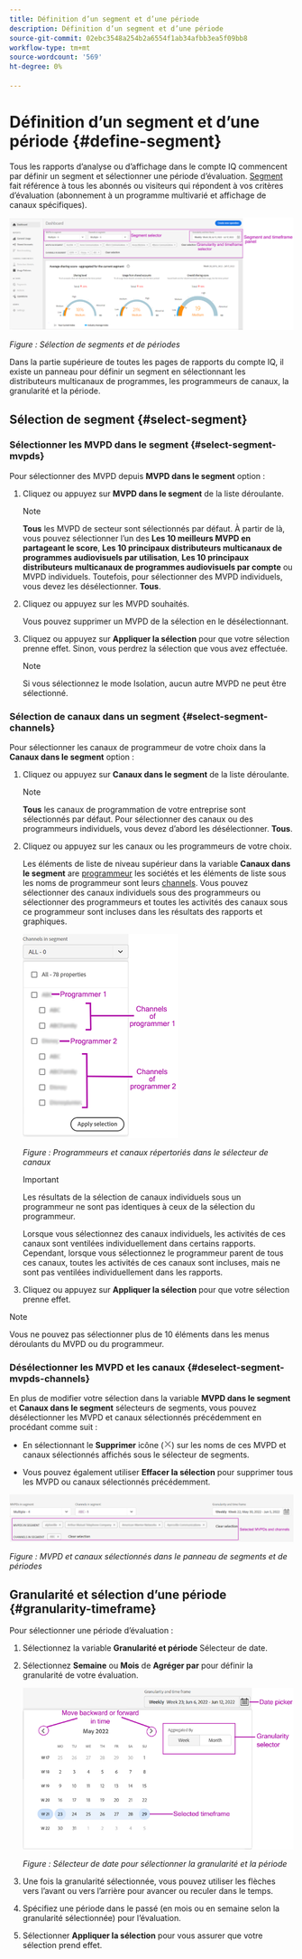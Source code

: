 ```yaml
---
title: Définition d’un segment et d’une période
description: Définition d’un segment et d’une période
source-git-commit: 02ebc3548a254b2a6554f1ab34afbb3ea5f09bb8
workflow-type: tm+mt
source-wordcount: '569'
ht-degree: 0%

---
```


# Définition d’un segment et d’une période {#define-segment}

Tous les rapports d’analyse ou d’affichage dans le compte IQ commencent par définir un segment et sélectionner une période d’évaluation. [Segment](/help/AccountIQ/product-concepts.md#segmet-def) fait référence à tous les abonnés ou visiteurs qui répondent à vos critères d’évaluation (abonnement à un programme multivarié et affichage de canaux spécifiques).

![](assets/segment-panel.png)

*Figure : Sélection de segments et de périodes*

Dans la partie supérieure de toutes les pages de rapports du compte IQ, il existe un panneau pour définir un segment en sélectionnant les distributeurs multicanaux de programmes, les programmeurs de canaux, la granularité et la période.

## Sélection de segment {#select-segment}

### Sélectionner les MVPD dans le segment {#select-segment-mvpds}

Pour sélectionner des MVPD depuis **MVPD dans le segment** option :

1. Cliquez ou appuyez sur **MVPD dans le segment** de la liste déroulante.

   >[!NOTE]
   >
   >**Tous** les MVPD de secteur sont sélectionnés par défaut. À partir de là, vous pouvez sélectionner l’un des **Les 10 meilleurs MVPD en partageant le score**, **Les 10 principaux distributeurs multicanaux de programmes audiovisuels par utilisation**, **Les 10 principaux distributeurs multicanaux de programmes audiovisuels par compte** ou MVPD individuels. Toutefois, pour sélectionner des MVPD individuels, vous devez les désélectionner. **Tous**.

1. Cliquez ou appuyez sur les MVPD souhaités.

   Vous pouvez supprimer un MVPD de la sélection en le désélectionnant.

1. Cliquez ou appuyez sur **Appliquer la sélection** pour que votre sélection prenne effet. Sinon, vous perdrez la sélection que vous avez effectuée.

   >[!NOTE]
   >
   >Si vous sélectionnez le mode Isolation, aucun autre MVPD ne peut être sélectionné.

### Sélection de canaux dans un segment {#select-segment-channels}

Pour sélectionner les canaux de programmeur de votre choix dans la **Canaux dans le segment** option :

1. Cliquez ou appuyez sur **Canaux dans le segment** de la liste déroulante.

   >[!NOTE]
   >
   >**Tous** les canaux de programmation de votre entreprise sont sélectionnés par défaut. Pour sélectionner des canaux ou des programmeurs individuels, vous devez d’abord les désélectionner. **Tous**.

1. Cliquez ou appuyez sur les canaux ou les programmeurs de votre choix.

   Les éléments de liste de niveau supérieur dans la variable **Canaux dans le segment** are [programmeur](/help/AccountIQ/product-concepts.md#programmer-def) les sociétés et les éléments de liste sous les noms de programmeur sont leurs [channels](/help/AccountIQ/product-concepts.md#channel-def). Vous pouvez sélectionner des canaux individuels sous des programmeurs ou sélectionner des programmeurs et toutes les activités des canaux sous ce programmeur sont incluses dans les résultats des rapports et graphiques.

   ![](assets/programmer-channels.png)


   *Figure : Programmeurs et canaux répertoriés dans le sélecteur de canaux*

   >[!IMPORTANT]
   >
   >Les résultats de la sélection de canaux individuels sous un programmeur ne sont pas identiques à ceux de la sélection du programmeur.
   >
   >
   >Lorsque vous sélectionnez des canaux individuels, les activités de ces canaux sont ventilées individuellement dans certains rapports. Cependant, lorsque vous sélectionnez le programmeur parent de tous ces canaux, toutes les activités de ces canaux sont incluses, mais ne sont pas ventilées individuellement dans les rapports.

1. Cliquez ou appuyez sur **Appliquer la sélection** pour que votre sélection prenne effet.

>[!NOTE]
>
>Vous ne pouvez pas sélectionner plus de 10 éléments dans les menus déroulants du MVPD ou du programmeur.

### Désélectionner les MVPD et les canaux {#deselect-segment-mvpds-channels}

En plus de modifier votre sélection dans la variable **MVPD dans le segment** et **Canaux dans le segment** sélecteurs de segments, vous pouvez désélectionner les MVPD et canaux sélectionnés précédemment en procédant comme suit :

* En sélectionnant le **Supprimer** icône (![icône de suppression](assets/remove-icon.png)) sur les noms de ces MVPD et canaux sélectionnés affichés sous le sélecteur de segments.

* Vous pouvez également utiliser **Effacer la sélection** pour supprimer tous les MVPD ou canaux sélectionnés précédemment.

![](assets/segment-panel-selection.png)

*Figure : MVPD et canaux sélectionnés dans le panneau de segments et de périodes*

## Granularité et sélection d’une période {#granularity-timeframe}

Pour sélectionner une période d’évaluation :

1. Sélectionnez la variable **Granularité et période** Sélecteur de date.

1. Sélectionnez **Semaine** ou **Mois** de **Agréger par** pour définir la granularité de votre évaluation.

   ![](assets/granularity-timeframe-weekwise.png)


   *Figure : Sélecteur de date pour sélectionner la granularité et la période*

1. Une fois la granularité sélectionnée, vous pouvez utiliser les flèches vers l’avant ou vers l’arrière pour avancer ou reculer dans le temps.

1. Spécifiez une période dans le passé (en mois ou en semaine selon la granularité sélectionnée) pour l’évaluation.

1. Sélectionner **Appliquer la sélection** pour vous assurer que votre sélection prend effet.
